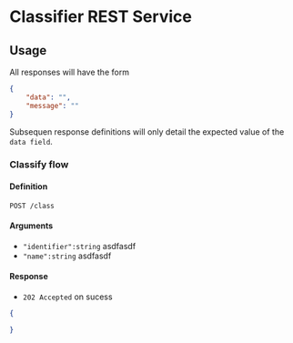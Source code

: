 # Classifier REST Service

## Usage

All responses will have the form

```json
{
    "data": "",
    "message": ""
}
```

Subsequen response definitions will only detail the expected value of the `data field`.

### Classify flow

#### Definition

`POST /class`

#### Arguments

- `"identifier":string` asdfasdf
- `"name":string` asdfasdf

#### Response

- `202 Accepted` on sucess

```json
{

}
```